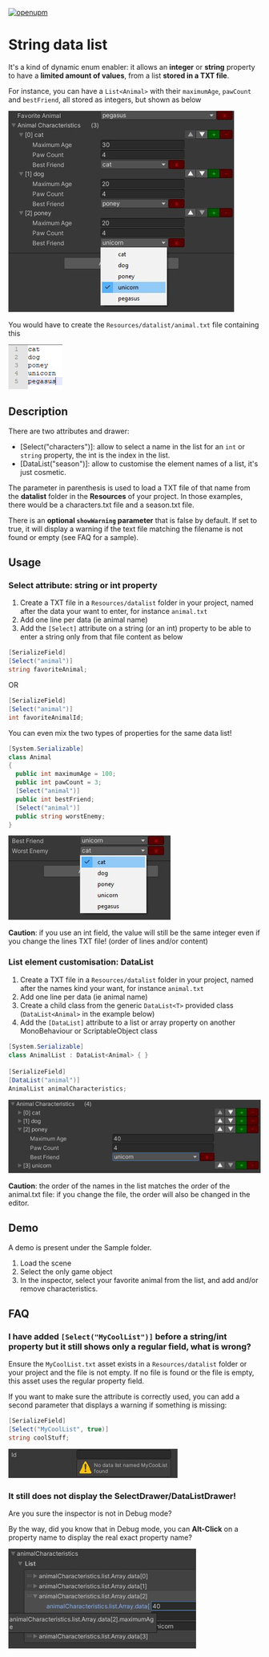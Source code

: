 [![openupm](https://img.shields.io/npm/v/com.fredericrp.stringdatalist?label=openupm&registry_uri=https://package.openupm.com)](https://openupm.com/packages/com.fredericrp.stringdatalist/)

# String data list

It's a kind of dynamic enum enabler: it allows an **integer** or **string** property to have a **limited amount of values**, from a list **stored in a TXT file**.

For instance, you can have a ```List<Animal>``` with their ```maximumAge```, ```pawCount``` and ```bestFriend```, all stored as integers, but shown as below

![Customise names of elements in an array](Documentation~/images/list-naming.jpg)

You would have to create the ```Resources/datalist/animal.txt``` file containing this

![List of animals in a text file](Documentation~/images/text-file.png)


## Description

There are two attributes and drawer:
- [Select("characters")]: allow to select a name in the list for an ```int``` or ```string``` property, the int is the index in the list.
- [DataList("season")]: allow to customise the element names of a list, it's just cosmetic.

The parameter in parenthesis is used to load a TXT file of that name from the **datalist** folder in the **Resources** of your project.
In those examples, there would be a characters.txt file and a season.txt file.

There is an **optional ```showWarning``` parameter** that is false by default. If set to true, it will display a warning if the text file matching the filename is not found or empty (see FAQ for a sample).

## Usage

### Select attribute: string or int property

1. Create a TXT file in a ```Resources/datalist``` folder in your project, named after the data your want to enter, for instance ```animal.txt```
2. Add one line per data (ie animal name)
3. Add the ```[Select]``` attribute on a string (or an int) property to be able to enter a string only from that file content as below

 ```C#
 [SerializeField]
 [Select("animal")]
 string favoriteAnimal;
  ```
  OR

  ```C#
 [SerializeField]
 [Select("animal")]
 int favoriteAnimalId;
  ```

You can even mix the two types of properties for the same data list!

```C#
[System.Serializable]
class Animal
{
  public int maximumAge = 100;
  public int pawCount = 3;
  [Select("animal")]
  public int bestFriend;
  [Select("animal")]
  public string worstEnemy;
}
```

![demo](Documentation~/images/string-select.jpg)

**Caution**: if you use an int field, the value will still be the same integer even if you change the lines TXT file! (order of lines and/or content)

### List element customisation: DataList

1. Create a TXT file in a ```Resources/datalist``` folder in your project, named after the names kind your want, for instance ```animal.txt```
2. Add one line per data (ie animal name)
3. Create a child class from the generic  ```DataList<T>``` provided class (```DataList<Animal>``` in the example below)
3. Add the ```[DataList]``` attribute to a list or array property on another MonoBehaviour or ScriptableObject class

  ```C#
  [System.Serializable]
  class AnimalList : DataList<Animal> { }

  [SerializeField]
  [DataList("animal")]
  AnimalList animalCharacteristics;
  ```

![Customise names of elements in an array](Documentation~/images/list-naming-short.jpg)

**Caution**: the order of the names in the list matches the order of the animal.txt file: if you change the file, the order will also be changed in the editor.

## Demo

A demo is present under the Sample folder.

1. Load the scene
2. Select the only game object
3. In the inspector, select your favorite animal from the list, and add and/or remove characteristics.

## FAQ

### I have added ```[Select("MyCoolList")]``` before a string/int property but it still shows only a regular field, what is wrong?

Ensure the ```MyCoolList.txt``` asset exists in a ```Resources/datalist``` folder or your project and the file is not empty. If no file is found or the file is empty, this asset uses the regular property field.

If you want to make sure the attribute is correctly used, you can add a second parameter that displays a warning if something is missing:

 ```C#
 [SerializeField]
 [Select("MyCoolList", true)]
 string coolStuff;
  ```

![warning when no file is found](Documentation~/images/warning.jpg)

### It still does not display the SelectDrawer/DataListDrawer!

Are you sure the inspector is not in Debug mode?

By the way, did you know that in Debug mode, you can **Alt-Click** on a property name to display the real exact property name?

![debug mode, no drawer](Documentation~/images/debug-mode.jpg)
